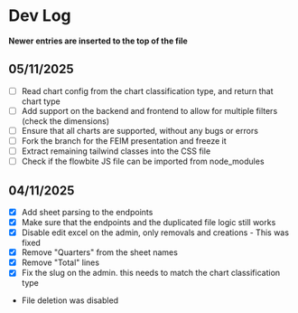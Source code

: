 # Dev Log

__Newer entries are inserted to the top of the file__

## 05/11/2025

- [ ] Read chart config from the chart classification type, and return that chart type
- [ ] Add support on the backend and frontend to allow for multiple filters (check the dimensions)
- [ ] Ensure that all charts are supported, without any bugs or errors
- [ ] Fork the branch for the FEIM presentation and freeze it
- [ ] Extract remaining tailwind classes into the CSS file
- [ ] Check if the flowbite JS file can be imported from node_modules

## 04/11/2025

- [x] Add sheet parsing to the endpoints
- [x] Make sure that the endpoints and the duplicated file logic still works
- [x] Disable edit excel on the admin, only removals and creations - This was fixed
- [x] Remove "Quarters" from the sheet names
- [x] Remove "Total" lines
- [x] Fix the slug on the admin. this needs to match the chart classification type

- File deletion was disabled
